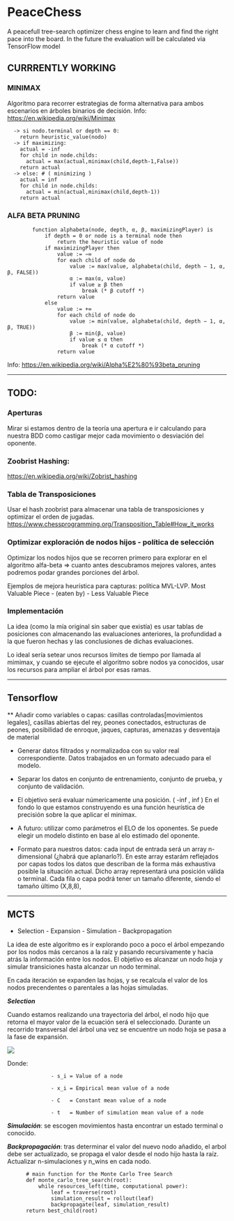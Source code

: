 # PeaceChess
A peacefull tree-search optimizer chess engine to learn and find the right pace into the board. In the future the evaluation will be calculated via TensorFlow model


## CURRRENTLY WORKING
### MINIMAX
Algoritmo para recorrer estrategias de forma alternativa para ambos escenarios en árboles binarios de decisión. Info: https://en.wikipedia.org/wiki/Minimax

    
      -> si nodo.terminal or depth == 0:
        return heuristic_value(nodo)
      -> if maximizing:
        actual = -inf
        for child in node.childs:
          actual = max(actual,minimax(child,depth-1,False))
        return actual
      -> else: # ( minimizing )
        actual = inf
        for child in node.childs:
          actual = min(actual,minimax(child,depth-1))
        return actual
        
### ALFA BETA PRUNING
            function alphabeta(node, depth, α, β, maximizingPlayer) is
                if depth = 0 or node is a terminal node then
                    return the heuristic value of node
                if maximizingPlayer then
                    value := −∞
                    for each child of node do
                        value := max(value, alphabeta(child, depth − 1, α, β, FALSE))
                        α := max(α, value)
                        if value ≥ β then
                            break (* β cutoff *)
                    return value
                else
                    value := +∞
                    for each child of node do
                        value := min(value, alphabeta(child, depth − 1, α, β, TRUE))
                        β := min(β, value)
                        if value ≤ α then
                            break (* α cutoff *)
                    return value
Info: https://en.wikipedia.org/wiki/Alpha%E2%80%93beta_pruning


--------------

## TODO: 

### Aperturas

Mirar si estamos dentro de la teoría una apertura e ir calculando para nuestra BDD como castigar mejor cada movimiento o desviación del oponente.



### Zoobrist Hashing: 

https://en.wikipedia.org/wiki/Zobrist_hashing



### Tabla de Transposiciones

Usar el hash zoobrist para almacenar una tabla de transposiciones y optimizar el orden de jugadas.
https://www.chessprogramming.org/Transposition_Table#How_it_works


### Optimizar exploración de nodos hijos - política de selección

Optimizar los nodos hijos que se recorren primero para explorar en el algoritmo alfa-beta => cuanto antes descubramos mejores valores, antes podremos podar grandes porciones del árbol. 


Ejemplos de mejora heurística para capturas: política MVL-LVP. Most Valuable Piece - (eaten by) - Less Valuable Piece


### Implementación
La idea (como la mía original sin saber que existía) es usar tablas de posiciones con almacenando las evaluaciones anteriores, la profundidad a la que fueron hechas y las conclusiones de dichas evaluaciones. 

Lo ideal sería setear unos recursos límites de tiempo por llamada al mimimax, y cuando se ejecute el algoritmo sobre nodos ya conocidos, usar los recursos para ampliar el árbol por esas ramas.

--------------

## Tensorflow

** Añadir como variables o capas: casillas controladas[movimientos legales], casillas abiertas del rey, peones conectados, estructuras de peones,  posibilidad de enroque, jaques, capturas, amenazas y desventaja de material


- Generar datos filtrados y normalizadoa con su valor real correspondiente. Datos trabajados en un formato adecuado para el modelo.

- Separar los datos en conjunto de entrenamiento, conjunto de prueba, y conjunto de validación.

- El objetivo será evaluar númericamente una posición. ( -inf , inf ) En el fondo lo que estamos construyendo es una función heurística de precisión sobre la que aplicar el minimax.

- A futuro: utilizar como parámetros el ELO de los oponentes. Se puede elegir un modelo distinto en base al elo estimado del oponente.

- Formato para nuestros datos: cada input de entrada será un array n-dimensional (¿habrá que aplanarlo?). En este array estarám reflejados por capas todos los datos que describan de la forma más exhaustiva posible la situación actual. Dicho array representará una posición válida o terminal. Cada fila o capa podrá tener un tamaño diferente, siendo el tamaño último (X,8,8),

--------------

## MCTS 
- Selection - Expansion - Simulation - Backpropagation


La idea de este algoritmo es ir explorando poco a poco el árbol empezando por los nodos más cercanos a la raíz y pasando recursivamente y hacia atrás la información entre los nodos. El objetivo es alcanzar un nodo hoja y simular transiciones hasta alcanzar un nodo terminal.


En cada iteración se expanden las hojas, y se recalcula el valor de los nodos precendentes o parentales a las hojas simuladas.

***Selection***

Cuando estamos realizando una trayectoria del árbol, el nodo hijo que retorna el mayor valor de la ecuación será el seleccionado. Durante un recorrido transversal del árbol una vez se encuentre un nodo hoja se pasa a la fase de expansión.


<img src="https://latex.codecogs.com/gif.latex?S_i=x_i+C*sqrt(ln(t)/n_i)" /> 

Donde:

                  - s_i = Value of a node
                  
                  - x_i = Empirical mean value of a node
                  
                  - C   = Constant mean value of a node
                  
                  - t   = Number of simulation mean value of a node





***Simulación***: se escogen movimientos hasta encontrar un estado terminal o conocido.




***Backpropagación***: tras determinar el valor del nuevo nodo añadido, el arbol debe ser actualizado, se propaga el valor desde el nodo hijo hasta la raíz. Actualizar n-simulaciones y n_wins en cada nodo.

          # main function for the Monte Carlo Tree Search
          def monte_carlo_tree_search(root):
              while resources_left(time, computational power):
                  leaf = traverse(root)
                  simulation_result = rollout(leaf)
                  backpropagate(leaf, simulation_result)
          return best_child(root)
